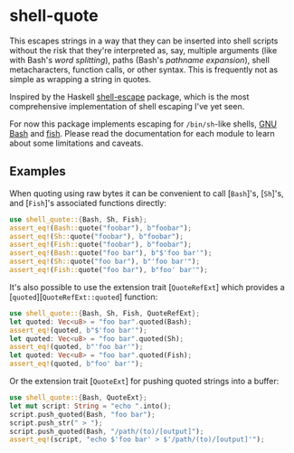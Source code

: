 # shell-quote

This escapes strings in a way that they can be inserted into shell scripts
without the risk that they're interpreted as, say, multiple arguments (like with
Bash's _word splitting_), paths (Bash's _pathname expansion_), shell
metacharacters, function calls, or other syntax. This is frequently not as
simple as wrapping a string in quotes.

Inspired by the Haskell [shell-escape][] package, which is the most
comprehensive implementation of shell escaping I've yet seen.

For now this package implements escaping for `/bin/sh`-like shells, [GNU
Bash][gnu-bash] and [fish][].
Please read the documentation for each module to learn about some limitations
and caveats.

[shell-escape]: https://github.com/solidsnack/shell-escape
[gnu-bash]: https://www.gnu.org/software/bash/
[fish]: https://fishshell.com/

## Examples

When quoting using raw bytes it can be convenient to call [`Bash`]'s, [`Sh`]'s,
and [`Fish`]'s associated functions directly:

```rust
use shell_quote::{Bash, Sh, Fish};
assert_eq!(Bash::quote("foobar"), b"foobar");
assert_eq!(Sh::quote("foobar"), b"foobar");
assert_eq!(Fish::quote("foobar"), b"foobar");
assert_eq!(Bash::quote("foo bar"), b"$'foo bar'");
assert_eq!(Sh::quote("foo bar"), b"'foo bar'");
assert_eq!(Fish::quote("foo bar"), b"foo' bar'");
```

It's also possible to use the extension trait [`QuoteRefExt`] which provides a
[`quoted`][`QuoteRefExt::quoted`] function:

```rust
use shell_quote::{Bash, Sh, Fish, QuoteRefExt};
let quoted: Vec<u8> = "foo bar".quoted(Bash);
assert_eq!(quoted, b"$'foo bar'");
let quoted: Vec<u8> = "foo bar".quoted(Sh);
assert_eq!(quoted, b"'foo bar'");
let quoted: Vec<u8> = "foo bar".quoted(Fish);
assert_eq!(quoted, b"foo' bar'");
```

Or the extension trait [`QuoteExt`] for pushing quoted strings into a buffer:

```rust
use shell_quote::{Bash, QuoteExt};
let mut script: String = "echo ".into();
script.push_quoted(Bash, "foo bar");
script.push_str(" > ");
script.push_quoted(Bash, "/path/(to)/[output]");
assert_eq!(script, "echo $'foo bar' > $'/path/(to)/[output]'");
```
